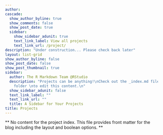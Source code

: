 ```yaml
---
author: 
cascade:
  show_author_byline: true
  show_comments: false
  show_post_date: true
  sidebar:
    show_sidebar_adunit: true
    text_link_label: View all projects
    text_link_url: /project/
description: "Under construction... Please check back later"
layout: list-grid
show_author_byline: false
show_post_date: false
show_post_thumbnail: true
sidebar:
  author: The R Markdown Team @RStudio
  description: "Projects can be anything!\nCheck out the _index.md file in the /project
    folder \nto edit this content.\n"
  show_sidebar_adunit: false
  text_link_label: ""
  text_link_url: ""
  title: A Sidebar for Your Projects
title: Projects
---
```


** No content for the project index. This file provides front matter for the blog including the layout and boolean options. **
